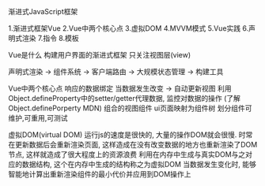 渐进式JavaScript框架

1.渐进式框架Vue
2.Vue中两个核心点
3.虚拟DOM
4.MVVM模式
5.Vue实践
6.声明式渲染
7.指令
8.模板

Vue是什么
    构建用户界面的渐进式框架
    只关注视图层(view)

声明式渲染 -> 组件系统 -> 客户端路由 -> 大规模状态管理 -> 构建工具

Vue中两个核心点
    响应的数据绑定
        当数据发生改变 -> 自动更新视图
        利用Object.defineProperty中的setter/getter代理数据, 监控对数据的操作
        (了解 Object.definePorperty MDN)
    组合的视图组件
        ui页面映射为组件树
        划分组件可维护,可重用,可测试

虚拟DOM(virtual DOM)
    运行js的速度是很快的, 大量的操作DOM就会很慢. 时常在更新数据后会重新渲染页面, 这样造成在没有改变数据的地方也重新渲染了DOM节点, 这样就造成了很大程度上的资源浪费
    利用在内存中生成与真实DOM与之对应的数据结构, 这个在内存中生成的结构称之为虚拟DOM
    当数据发生变化时, 能够智能地计算出重新渲染组件的最小代价并应用到DOM操作上